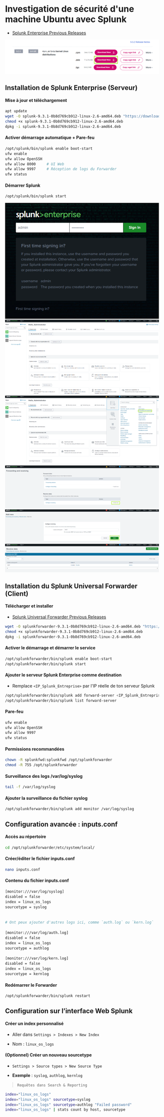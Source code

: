 # Investigation de sécurité d'une machine Ubuntu avec Splunk

- [Splunk Enterprise Previous Releases](https://www.splunk.com/en_us/download/previous-releases.html?locale=en_us)

![Enterprise](/assets/splunk_linux_01.png)

## Installation de Splunk Enterprise (Serveur)

#### Mise à jour et téléchargement

```sh
apt update
wget -O splunk-9.3.1-0b8d769cb912-linux-2.6-amd64.deb "https://download.splunk.com/products/splunk/releases/9.3.1/linux/splunk-9.3.1-0b8d769cb912-linux-2.6-amd64.deb"
chmod +x splunk-9.3.1-0b8d769cb912-linux-2.6-amd64.deb
dpkg -i splunk-9.3.1-0b8d769cb912-linux-2.6-amd64.deb
```

#### Activer démarrage automatique + Pare-feu

```sh
/opt/splunk/bin/splunk enable boot-start
ufw enable
ufw allow OpenSSH
ufw allow 8000     # UI Web
ufw allow 9997     # Réception de logs du Forwarder
ufw status
```

#### Démarrer Splunk

```sh
/opt/splunk/bin/splunk start
```

![Enterprise](/assets/splunk_linux_02.png)
![Enterprise](/assets/splunk_linux_03.png)
![Enterprise](/assets/splunk_linux_04.png)
![Enterprise](/assets/splunk_linux_05.png)
![Enterprise](/assets/splunk_linux_06.png)
![Enterprise](/assets/splunk_linux_07.png)

## Installation du Splunk Universal Forwarder (Client)

#### Télécharger et installer

- [Splunk Universal Forwarder Previous Releases](https://www.splunk.com/en_us/download/previous-releases-universal-forwarder.html)

```sh
wget -O splunkforwarder-9.3.1-0b8d769cb912-linux-2.6-amd64.deb "https://download.splunk.com/products/universalforwarder/releases/9.3.1/linux/splunkforwarder-9.3.1-0b8d769cb912-linux-2.6-amd64.deb"
chmod +x splunkforwarder-9.3.1-0b8d769cb912-linux-2.6-amd64.deb
dpkg -i splunkforwarder-9.3.1-0b8d769cb912-linux-2.6-amd64.deb
```

#### Activer le démarrage et démarrer le service

```sh
/opt/splunkforwarder/bin/splunk enable boot-start
/opt/splunkforwarder/bin/splunk start
```

#### Ajouter le serveur Splunk Enterprise comme destination

- Remplace `<IP_Splunk_Entreprise>` par l'IP réelle de ton serveur Splunk

```sh
/opt/splunkforwarder/bin/splunk add forward-server <IP_Splunk_Entreprise>:9997 -auth admin:Admin@123
/opt/splunkforwarder/bin/splunk list forward-server
```

#### Pare-feu

```sh
ufw enable
ufw allow OpenSSH
ufw allow 9997
ufw status
```

#### Permissions recommandées

```sh
chown -R splunkfwd:splunkfwd /opt/splunkforwarder
chmod -R 755 /opt/splunkforwarder
```

#### Surveillance des logs /var/log/syslog

```sh
tail -f /var/log/syslog
```

#### Ajouter la surveillance du fichier syslog

```sh
/opt/splunkforwarder/bin/splunk add monitor /var/log/syslog
```

## Configuration avancée : inputs.conf

#### Accès au répertoire

```sh
cd /opt/splunkforwarder/etc/system/local/
```

#### Créer/éditer le fichier inputs.conf

```sh
nano inputs.conf
```

#### Contenu du fichier inputs.conf

```sh
[monitor:///var/log/syslog]
disabled = false
index = linux_os_logs
sourcetype = syslog


# Ont peux ajouter d'autres logs ici, comme `auth.log` ou `kern.log`

[monitor:///var/log/auth.log]
disabled = false
index = linux_os_logs
sourcetype = authlog

[monitor:///var/log/kern.log]
disabled = false
index = linux_os_logs
sourcetype = kernlog
```

#### Redémarrer le Forwarder

```sh
/opt/splunkforwarder/bin/splunk restart
```

## Configuration sur l’interface Web Splunk

#### Créer un index personnalisé

- Aller dans `Settings > Indexes > New Index`

- Nom : `linux_os_logs`

#### (Optionnel) Créer un nouveau sourcetype

- `Settings > Source types > New Source Type`

- **Exemple** : `syslog`, `authlog`, `kernlog`

> `Requêtes dans Search & Reporting`

```sh
index="linux_os_logs"
index="linux_os_logs" sourcetype=syslog
index="linux_os_logs" sourcetype=authlog "Failed password"
index="linux_os_logs" | stats count by host, sourcetype
```
